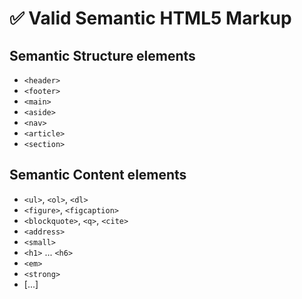# ✅ Valid Semantic HTML5 Markup

## Semantic Structure elements

* `<header>`
* `<footer>`
* `<main>`
* `<aside>`
* `<nav>`
* `<article>`
* `<section>`

## Semantic Content elements

* `<ul>`, `<ol>`, `<dl>`
* `<figure>`, `<figcaption>`
* `<blockquote>`, `<q>`, `<cite>`
* `<address>`
* `<small>`
* `<h1>` ... `<h6>`
* `<em>`
* `<strong>`
* \[...]
